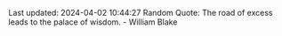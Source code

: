 Last updated: 2024-04-02 10:44:27
Random Quote: The road of excess leads to the palace of wisdom. - William Blake